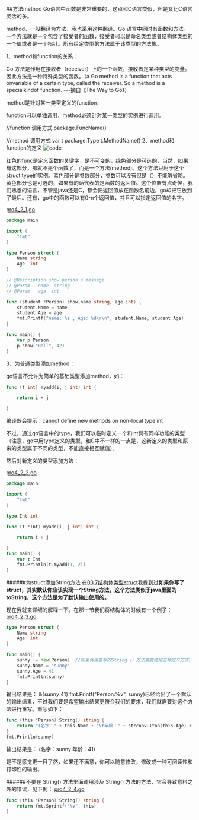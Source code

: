 ##方法method
Go语言中函数是非常重要的，这点和C语言类似，但是又比C语言灵活的多。

method，一般翻译为方法，我也采用这种翻译。Go 语言中同时有函数和方法。一个方法就是一个包含了接受者的函数，接受者可以是命名类型或者结构体类型的一个值或者是一个指针。所有给定类型的方法属于该类型的方法集。

1、method和function的关系：

Go 方法是作用在接收者（receiver）上的一个函数，接收者是某种类型的变量。因此方法是一种特殊类型的函数。（a Go method is a function that acts onvariable of a certain type, called the receiver. So a method is a specialkindof function. ---摘自《The Way to Go》）

method是针对某一类型定义的function，

function可以单独调用，method必须针对某一类型的实例进行调用。

//function 调用方式
package.FuncName()

//method 调用方式
var t package.Type
t.MethodName()
2、method和function的定义
![code](https://github.com/sunnygocms/gobook/blob/master/go_lang_base/04.2.png)

红色的func是定义函数的关键字，是不可变的，绿色部分是可选的，当然，如果有这部分，那就不是个函数了，而是一个方法(method)。这个方法只用于这个struct type的实例。蓝色部分是参数部分，参数可以没有但是（）不能够省略。黄色部分也是可选的，如果有的话代表的是函数的返回值。这个位置有点奇怪，我们熟悉的语言，不管是java还是C，都会把返回值放在函数名前边，go却把它放到了最后。还有，go中的函数可以有0-n个返回值，并且可以指定返回值的名字。


[pro4_2_1.go](https://github.com/sunnygocms/gobook/blob/master/src/go_lang_base/04/pro4_2_1.go)

```go
package main

import (
    "fmt"
)

type Person struct {
    Name string
    Age  int
}

// @Description show person's message
// @Param	name  string
// @Param	age  int

func (student *Person) show(name string, age int) {
    student.Name = name
    student.Age = age
    fmt.Printf("name: %s , Age: %d\r\n", student.Name, student.Age)
}

func main() {
    var p Person
    p.show("Bell", 42)
}
```
3、为普通类型添加method：

 go语言不允许为简单的基础类型添加method，如：
```go
func (t int) myadd(i, j int) int {

    return i + j

}
```
编译器会提示：cannot define new methods on non-local type int

不过，通过go语言中的type，我们可以临时定义一个和int具有同样功能的类型（注意，go中用type定义的类型，和C中不一样的一点是，这新定义的类型和原来的类型属于不同的类型，不能直接相互赋值）。

然后对新定义的类型添加方法：

[pro4_2_2.go](https://github.com/sunnygocms/gobook/blob/master/src/go_lang_base/04/pro4_2_2.go)

```go
package main

import (
    "fmt"
)

type Int int

func (t *Int) myadd(i, j int) int {

    return i + j

}
func main() {
    var t Int
    fmt.Println(t.myadd(1, 2))
}
```

######为struct添加String方法
在[03.7结构体类型struct](https://github.com/sunnygocms/gobook/blob/master/go_lang_base/03.7.md)我提到过**如果你写了struct，其实默认你应该实现一个String方法，这个方法类似于java里面的toString，这个方法是为了默认输出使用的。**

现在我就来详细的解释一下。在那一节我们将结构体的时候有一个例子：
[pro4_2_3.go](https://github.com/sunnygocms/gobook/blob/master/src/go_lang_base/04/pro4_2_3.go)
```go
type Person struct {
	Name string
	Age  int
}

func main() {
	sunny := new(Person)  //如果调用重写的String（）方法需要使用这种定义方式。
	sunny.Name = "sunny"
	sunny.Age = 41
	fmt.Println(sunny)
}

```

输出结果是：
    &{sunny 41}
fmt.Printf("Person:%v", sunny)已经给出了一个默认的输出结果，不过我们要是希望输出结果更符合我们的要求，我们就需要对这个方法进行重写。重写如下：
```go
func (this *Person) String() string {
	return "(名字：" + this.Name + "\t年龄：" + strconv.Itoa(this.Age) + ")\r\n"
}
fmt.Println(sunny)
```
输出结果是：
    (名字：sunny    年龄：41)

是不是感觉更一目了然，如果还不满意，你可以随意修改，修改成一种可阅读性和打印性的输出。

######不要在 String() 方法里面调用涉及 String() 方法的方法，它会导致意料之外的错误，见下例：
[pro4_2_4.go](https://github.com/sunnygocms/gobook/blob/master/src/go_lang_base/04/pro4_2_4.go)
```go
func (this *Person) String() string {
	return fmt.Sprintf("%v", this)
}
```